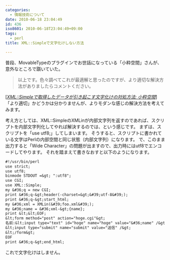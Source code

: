 ```yaml
---
categories:
  - 情報技術について
date: 2010-06-18 23:04:49
id: 436
iso8601: 2010-06-18T23:04:49+09:00
tags:
  - perl
title: XML::Simpleで文字化けしない方法

---
```


普段、MovableTypeのプラグインでお世話になっている「小粋空間」さんが、意外なところで躓いていた。
<blockquote cite="http://www.koikikukan.com/archives/2010/06/18-015555.php" title="XML::Simpleで取得したデータが引き起こす文字化けの対処方法: 小粋空間" class="blockquote"><p>以上です。色々調べてこれが最適解と思ったのですが、より適切な解決方法がありましたらコメントください。</p></blockquote><div class="cite">[<cite><a href="http://www.koikikukan.com/archives/2010/06/18-015555.php">XML::Simpleで取得したデータが引き起こす文字化けの対処方法: 小粋空間</a></cite>]</div>
「より適切」かどうかは分かりませんが、よりモダンな感じの解決方法を考えてみます。


考え方としては、XML::SimpleのXMLinが内部文字列を返すのであれば、スクリプトを内部文字列化してやれば解決するのでは、という感じです。
まずは、スクリプトを「use utf8;」してしまいます。
そうすると、スクリプトに書かれている文字はPerlの内部空間と同じ状態（内部文字列）になります。
で、このまま出力すると「Wide Character」の問題が出ますので、出力時にはutf8でエンコードしてやります。
それを踏まえて書きなおすと以下のようになります。
```default
#!/usr/bin/perl
use strict;
use utf8;
binmode STDOUT =&gt; ":utf8";
use CGI;
use XML::Simple;
my &#36;q = new CGI;
print &#36;q-&gt;header(-charset=&gt;&#39;utf-8&#39;);
print &#36;q-&gt;start_html;
my &#36;xml = XMLin(&#39;foo.xml&#39;);
my &#36;name = &#36;xml-&gt;{name};
print &lt;&lt;EOF;
&lt;form method="post" action="hoge.cgi"&gt;
名前:&lt;input type="text" id="hoge" name="hoge" value="&#36;name" /&gt;
&lt;input type="submit" name="submit" value="送信" /&gt;
&lt;/form&gt;
EOF
print &#36;q-&gt;end_html;
```
これで文字化けはしません。
    	
